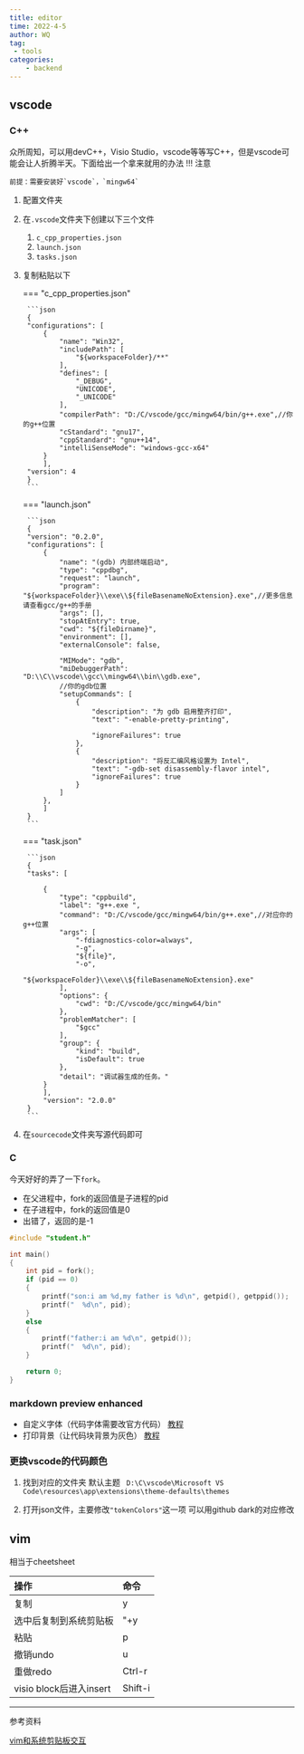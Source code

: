 ```yaml
---
title: editor
time: 2022-4-5
author: WQ
tag: 
 - tools
categories: 
    - backend
---
```


## vscode

### C++
众所周知，可以用devC++，Visio Studio，vscode等等写C++，但是vscode可能会让人折腾半天。下面给出一个拿来就用的办法
!!! 注意

    前提：需要安装好`vscode`，`mingw64`

1. 配置文件夹

2. 在`.vscode`文件夹下创建以下三个文件
      1. `c_cpp_properties.json`
      2. `launch.json`
      3. `tasks.json`
3. 复制粘贴以下

    ===  "c_cpp_properties.json"
       
        ```json
        {
        "configurations": [
            {
                "name": "Win32",
                "includePath": [
                    "${workspaceFolder}/**"
                ],
                "defines": [
                    "_DEBUG",
                    "UNICODE",
                    "_UNICODE"
                ],
                "compilerPath": "D:/C/vscode/gcc/mingw64/bin/g++.exe",//你的g++位置
                "cStandard": "gnu17",
                "cppStandard": "gnu++14",
                "intelliSenseMode": "windows-gcc-x64"
            }
            ],
        "version": 4
        }
        ```

    ===  "launch.json"  
        
        ```json
        {
        "version": "0.2.0",
        "configurations": [
            {
                "name": "(gdb) 内部终端启动",
                "type": "cppdbg",
                "request": "launch",
                "program": "${workspaceFolder}\\exe\\${fileBasenameNoExtension}.exe",//更多信息请查看gcc/g++的手册
                "args": [],
                "stopAtEntry": true,
                "cwd": "${fileDirname}",
                "environment": [],
                "externalConsole": false,
                
                "MIMode": "gdb",
                "miDebuggerPath": "D:\\C\\vscode\\gcc\\mingw64\\bin\\gdb.exe",
                //你的gdb位置
                "setupCommands": [
                    {
                        "description": "为 gdb 启用整齐打印",
                        "text": "-enable-pretty-printing",
                        
                        "ignoreFailures": true
                    },
                    {
                        "description": "将反汇编风格设置为 Intel",
                        "text": "-gdb-set disassembly-flavor intel",
                        "ignoreFailures": true
                    }
                ]
            },
            ]
        }
        ```

    ===  "task.json"

        ```json
        {
        "tasks": [
            
            {
                "type": "cppbuild",
                "label": "g++.exe ",
                "command": "D:/C/vscode/gcc/mingw64/bin/g++.exe",//对应你的g++位置
                "args": [
                    "-fdiagnostics-color=always",
                    "-g",
                    "${file}",
                    "-o",
                    "${workspaceFolder}\\exe\\${fileBasenameNoExtension}.exe"
                ],
                "options": {
                    "cwd": "D:/C/vscode/gcc/mingw64/bin"
                },
                "problemMatcher": [
                    "$gcc"
                ],
                "group": {
                    "kind": "build",
                    "isDefault": true
                },
                "detail": "调试器生成的任务。"
            }
            ],
            "version": "2.0.0"
        }
        ```


4. 在`sourcecode`文件夹写源代码即可

### C

今天好好的弄了一下`fork`。
- 在父进程中，fork的返回值是子进程的pid
- 在子进程中，fork的返回值是0
- 出错了，返回的是-1
```C
#include "student.h"

int main()
{
    int pid = fork();
    if (pid == 0)
    {
        printf("son:i am %d,my father is %d\n", getpid(), getppid());
        printf("  %d\n", pid);
    }
    else
    {
        printf("father:i am %d\n", getpid());
        printf("  %d\n", pid);
    }

    return 0;
}
```

### markdown preview enhanced
- 自定义字体（代码字体需要改官方代码）  [教程](https://zhuanlan.zhihu.com/p/458010679)
- 打印背景（让代码块背景为灰色）    [教程](https://blog.csdn.net/RP123123123/article/details/118113026)

### 更换vscode的代码颜色
1. 找到对应的文件夹
   默认主题 
   ` D:\C\vscode\Microsoft VS Code\resources\app\extensions\theme-defaults\themes`


2. 打开json文件，主要修改`"tokenColors"`这一项
   可以用github dark的对应修改


## vim

相当于cheetsheet

|操作|命令|
|:---|:---|
|复制|y|
|选中后复制到系统剪贴板|"+y|
|粘贴|p|
|撤销undo|u|
|重做redo|Ctrl-r|
|visio block后进入insert|Shift-i|


---

参考资料

[vim和系统剪贴板交互](https://www.zhihu.com/question/19863631/answer/89354508)
